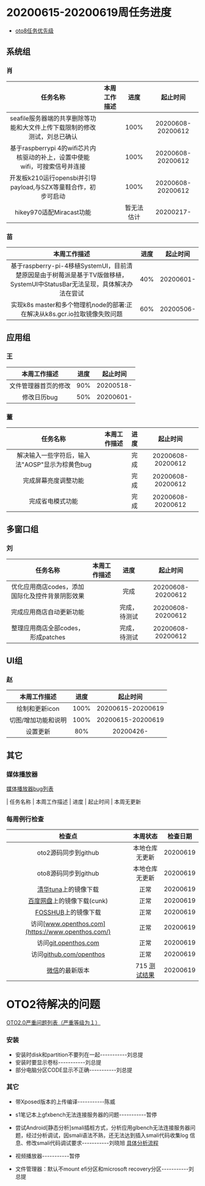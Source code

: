 # 20200615-20200619周任务进度
- [oto8任务优先级](https://github.com/openthos/app-testing-results/blob/master/%E5%8A%9F%E8%83%BD%E6%B5%8B%E8%AF%95%E7%9B%B8%E5%85%B3/oto8%E4%BB%BB%E5%8A%A1%E4%BC%98%E5%85%88%E7%BA%A7%E5%88%97%E8%A1%A8.md)

## 系统组
### 肖

|                     任务名称                      |                   本周工作描述                   |      进度      |  起止时间  |
| :-----------------------------------------------: | :----------------------------------------------: | :------------: | :--------: |
| seafile服务器端的共享删除等功能和大文件上传下载限制的修改测试，刘总已确认 |  | 100%	| 20200608-20200612 |
| 基于raspberrypi 4的wifi芯片内核驱动的补上，设置中使能wifi，可搜索信号并连接 |  | 100%	| 20200608-20200612 |
| 开发板k210运行opensbi并引导payload,与SZX等童鞋合作，初步可启动 |  | 100%	| 20200608-20200612 |
| hikey970适配Miracast功能 |  | 暂无法估计	| 20200217- |

### 苗

|                    本周工作描述                    | 进度 |     起止时间      |
| :------------------------------------------------: | :--: | :---------------: |
| 基于raspberry-pi-4移植SystemUI，目前清楚原因是由于树莓派是基于TV版做移植，SystemUI中StatusBar无法呈现，具体解决办法在尝试 | 40% | 20200601- |
| 实现k8s master和多个物理机node的部署:正在解决从k8s.gcr.io拉取镜像失败问题 | 60% | 20200506- |

## 应用组

### 王

|     本周工作描述     | 进度 | 起止时间  |
| :------------------: | :--: | :-------: |
| 文件管理器首页的修改 | 90%  | 20200518- |
|     修改日历bug      | 50%  | 20200601- |

### 董

|                           任务名称                           | 本周工作描述 | 进度 |     起止时间      |
| :----------------------------------------------------------: | :----------: | :--: | :---------------: |
|解决输入一些字符后，输入法"AOSP"显示为棕黄色bug |              | 完成 | 20200608-20200612|
|完成屏幕亮度调整功能|              | 完成 | 20200608-20200612|
|完成省电模式功能 |              | 完成 | 20200608-20200612|

## 多窗口组

### 刘

|                           任务名称                           | 本周工作描述 | 进度 |     起止时间      |
| :----------------------------------------------------------: | :----------: | :--: | :---------------: |
|优化应用商店codes，添加国际化及控件背景阴影效果|              | 完成 | 20200608-20200612|
|完成应用商店自动更新功能 |              | 完成，待测试 | 20200608-20200612|
|整理应用商店全部codes，形成patches|              | 完成，待测试 | 20200608-20200612|

## UI组

### 赵

|    本周工作描述    | 进度 |     起止时间      |
| :------------: | :--: | :---------------: |
| 绘制和更新icon | 100% | 20200615-20200619 |
| 切图/增加功能和说明 | 100% | 20200615-20200619 |
| 设置更新 | 80% | 20200426- |

## 其它

### 媒体播放器

[媒体播放器bug列表](https://github.com/openthos/app-testing-results/blob/master/%E5%85%B6%E5%AE%83%E5%BA%94%E7%94%A8/oto%E5%AA%92%E4%BD%93%E6%92%AD%E6%94%BE%E5%99%A8.md)

|          任务名称          | 本周工作描述 | 进度 |  起止时间  |
本周无更新

### 每周例行检查

|         检查点          |                           本周状态                           | 检查日期 |
| :---------------------: | :----------------------------------------------------------: | :------: |
|  oto2源码同步到github   |                 本地仓库无更新                 | 20200619 |
|  oto8源码同步到github   |                 本地仓库无更新                 | 20200619 |
|  [清华tuna](https://mirrors.tuna.tsinghua.edu.cn/openthos/Release/8.1/unstable/)上的镜像下载  |                             正常                             |20200619 |
|  [百度网盘](https://pan.baidu.com/s/1IAlhGoAs34XLTNWKzopPew)上的镜像下载(cunk)  |                             正常                             | 20200619 |
|   [FOSSHUB](https://www.fosshub.com/OPENTHOS.html)上的镜像下载   |                             正常                             | 20200619 |
|  访问[www.openthos.com](https://www.openthos.com/)  |                             正常                             | 20200619 |
| 访问[git.openthos.com](https://git.openthos.com/) |                             正常                             | 20200619 |
| 访问[github.com/openthos](https://github.com/openthos) |                             正常                             | 20200619 |
| [微信](https://weixin.qq.com/)的最新版本 | 715 [测试结果](https://github.com/openthos/app-testing-results/blob/master/%E5%85%B6%E5%AE%83%E5%BA%94%E7%94%A8/%E5%BE%AE%E4%BF%A1%E9%97%AE%E9%A2%98.md) | 20200619 |



# OTO2待解决的问题
[OTO2.0严重问题列表（严重等级为１）](https://github.com/openthos/app-testing-results/blob/master/%E5%8A%9F%E8%83%BD%E6%B5%8B%E8%AF%95%E7%9B%B8%E5%85%B3/OTO2.0%E4%B8%A5%E9%87%8D%E9%97%AE%E9%A2%98%E5%88%97%E8%A1%A8.md)

### 安装

- 安装时disk和partition不要列在一起-----------刘总提
- 安装时要显示卷标-----------刘总提
- 部分电脑分区CODE显示不正确-----------刘总提

### 其它

- 带Xposed版本的上传编译-----------陈威

- s1笔记本上gfxbench无法连接服务器的问题-----------暂停

- 尝试Android[静态分析]smali插桩方式，分析应用glbench无法连接服务器问题，经过分析调试，因smali语法不熟，还无法达到插入smali代码收集log 信息、修改smali代码调试要求-----------刘晓旭 [具体分析流程](https://github.com/openthos/multiwin-analysis/blob/master/multiwindow/liuxx/Android%20smali%22%E6%8F%92%E6%A1%A9%22%E8%B0%83%E8%AF%95apk.md)
- 视频播放器-----------暂停
- 文件管理器：默认不mount efi分区和microsoft recovery分区-----------刘总提
